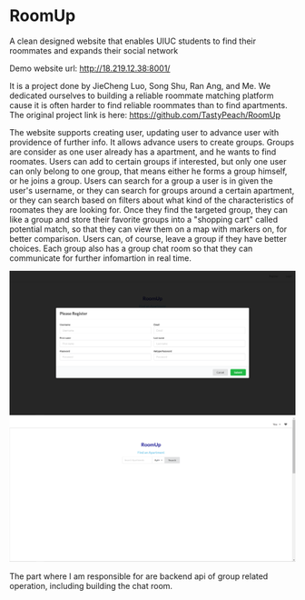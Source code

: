# RoomUp
A clean designed website that enables UIUC students to find their roommates and expands their social network


Demo website url: http://18.219.12.38:8001/


It is a project done by JieCheng Luo, Song Shu, Ran Ang, and Me. We dedicated ourselves to building a reliable roommate matching platform cause it is often harder to find reliable roommates than to find apartments. The original project link is here: https://github.com/TastyPeach/RoomUp


The website supports creating user, updating user to advance user with providence of further info. It allows advance users to create groups. Groups are consider as one user already has a apartment, and he wants to find roomates. Users can add to certain groups if interested, but only one user can only belong to one group, that means either he forms a group himself, or he joins a group. Users can search for a group a user is in given the user's username, or they can search for groups around a certain apartment, or they can search based on filters about what kind of the characteristics of roomates they are looking for. Once they find the targeted group, they can like a group and store their favorite groups into a "shopping cart" called potential match, so that they can view them on a map with markers on, for better comparison. Users can, of course, leave a group if they have better choices. Each group also has a group chat room so that they can communicate for further infomartion in real time.


<img src="demo_images/register.png">


<img src="demo_images/index.png">




The part where I am responsible for are backend api of group related operation, including building the chat room.

